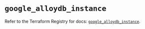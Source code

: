 # `google_alloydb_instance`

Refer to the Terraform Registry for docs: [`google_alloydb_instance`](https://registry.terraform.io/providers/hashicorp/google/6.12.0/docs/resources/alloydb_instance).
